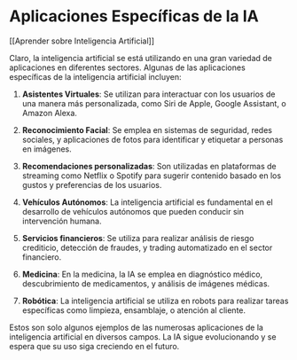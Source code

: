 # Aplicaciones Específicas de la IA

[[Aprender sobre Inteligencia Artificial]]

Claro, la inteligencia artificial se está utilizando en una gran variedad de aplicaciones en diferentes sectores. Algunas de las aplicaciones específicas de la inteligencia artificial incluyen:

1. **Asistentes Virtuales**: Se utilizan para interactuar con los usuarios de una manera más personalizada, como Siri de Apple, Google Assistant, o Amazon Alexa.

2. **Reconocimiento Facial**: Se emplea en sistemas de seguridad, redes sociales, y aplicaciones de fotos para identificar y etiquetar a personas en imágenes.

3. **Recomendaciones personalizadas**: Son utilizadas en plataformas de streaming como Netflix o Spotify para sugerir contenido basado en los gustos y preferencias de los usuarios.

4. **Vehículos Autónomos**: La inteligencia artificial es fundamental en el desarrollo de vehículos autónomos que pueden conducir sin intervención humana.

5. **Servicios financieros**: Se utiliza para realizar análisis de riesgo crediticio, detección de fraudes, y trading automatizado en el sector financiero.

6. **Medicina**: En la medicina, la IA se emplea en diagnóstico médico, descubrimiento de medicamentos, y análisis de imágenes médicas.

7. **Robótica**: La inteligencia artificial se utiliza en robots para realizar tareas específicas como limpieza, ensamblaje, o atención al cliente.

Estos son solo algunos ejemplos de las numerosas aplicaciones de la inteligencia artificial en diversos campos. La IA sigue evolucionando y se espera que su uso siga creciendo en el futuro.
